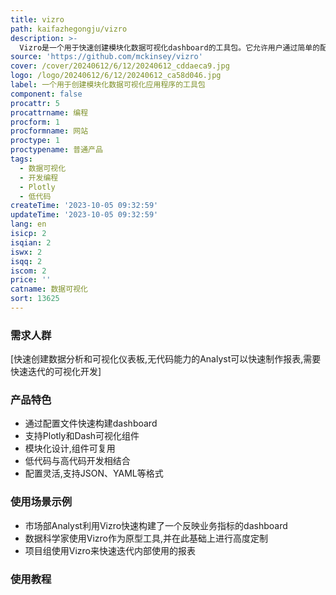 ```yaml
---
title: vizro
path: kaifazhegongju/vizro
description: >-
  Vizro是一个用于快速创建模块化数据可视化dashboard的工具包。它允许用户通过简单的配置就可以构建复杂的dashboard,无需高级编程和设计经验。用户可以定义组件、控制器、页面、布局、交互等,从而用极少的代码就能创建Plotly和Dash驱动的dashboard。Vizro使得低代码和高代码开发完美结合,既保证了快速迭代,又具备高度定制化的能力。
source: 'https://github.com/mckinsey/vizro'
cover: /cover/20240612/6/12/20240612_cddaeca9.jpg
logo: /logo/20240612/6/12/20240612_ca58d046.jpg
label: 一个用于创建模块化数据可视化应用程序的工具包
component: false
procattr: 5
procattrname: 编程
procform: 1
procformname: 网站
proctype: 1
proctypename: 普通产品
tags:
  - 数据可视化
  - 开发编程
  - Plotly
  - 低代码
createTime: '2023-10-05 09:32:59'
updateTime: '2023-10-05 09:32:59'
lang: en
isicp: 2
isqian: 2
iswx: 2
isqq: 2
iscom: 2
price: ''
catname: 数据可视化
sort: 13625
---
```




### 需求人群
[快速创建数据分析和可视化仪表板,无代码能力的Analyst可以快速制作报表,需要快速迭代的可视化开发]

### 产品特色
- 通过配置文件快速构建dashboard
- 支持Plotly和Dash可视化组件
- 模块化设计,组件可复用
- 低代码与高代码开发相结合
- 配置灵活,支持JSON、YAML等格式

### 使用场景示例
- 市场部Analyst利用Vizro快速构建了一个反映业务指标的dashboard
- 数据科学家使用Vizro作为原型工具,并在此基础上进行高度定制
- 项目组使用Vizro来快速迭代内部使用的报表

### 使用教程


  

